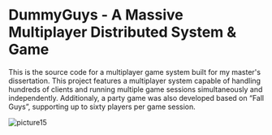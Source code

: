 # DummyGuys - A Massive Multiplayer Distributed System & Game

This is the source code for a multiplayer game system built for my master's dissertation. This project features a multiplayer system capable of handling hundreds of clients and running multiple game sessions simultaneously and independently. Additionaly, a party game was also developed based on “Fall Guys”, supporting up to sixty players per game session.

![picture15](https://github.com/marsRocha/DummyGuys/assets/25842353/cc04beb6-8d2f-4ad7-940c-191dd2fa348d)
